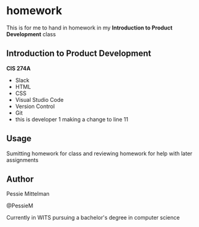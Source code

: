 # homework
This is for me to hand in homework in my **Introduction to Product Development** class
## Introduction to Product Development
**CIS 274A**
- Slack
- HTML
- CSS
- Visual Studio Code
- Version Control
- Git
 - this is developer 1 making a change to line 11

## Usage
Sumitting homework for class and reviewing homework for help with later assignments

## Author
Pessie Mittelman

@PessieM

Currently in WITS pursuing a bachelor's degree in computer science